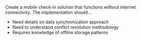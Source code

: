 Create a mobile check-in solution that functions without internet connectivity. The implementation should...

- Need details on data synchronization approach
- Need to understand conflict resolution methodology
- Requires knowledge of offline storage patterns